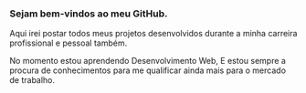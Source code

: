 ### Sejam bem-vindos ao meu GitHub.
Aqui irei postar todos meus projetos desenvolvidos durante a minha carreira profissional e pessoal também.

No momento estou aprendendo Desenvolvimento Web, E estou sempre a procura de conhecimentos para me qualificar
ainda mais para o mercado de trabalho.

<!--
**ClaytonJR18/ClaytonJR18** is a ✨ _special_ ✨ repository because its `README.md` (this file) appears on your GitHub profile.

Here are some ideas to get you started:

- 🔭 I’m currently working on ...
- 🌱 I’m currently learning ...
- 👯 I’m looking to collaborate on ...
- 🤔 I’m looking for help with ...
- 💬 Ask me about ...
- 📫 How to reach me: ...
- 😄 Pronouns: ...
- ⚡ Fun fact: ...
-->
